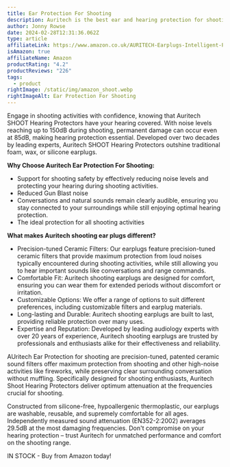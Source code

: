 ```yaml
---
title: Ear Protection For Shooting
description: Auritech is the best ear and hearing protection for shooting
author: Jonny Rowse
date: 2024-02-28T12:31:36.062Z
type: article
affiliateLink: https://www.amazon.co.uk/AURITECH-Earplugs-Intelligent-Protection-shooting/dp/B06XHK1LVX?maas=maas_adg_F54FC9572F114A1B9F5EB90C2E8D607C_afap_abs&ref_=aa_maas&tag=maas
isAmazon: true
affiliateName: Amazon
productRating: "4.2"
productReviews: "226"
tags:
  - product
rightImage: /static/img/amazon_shoot.webp
rightImageAlt: Ear Protection For Shooting
---
```

Engage in shooting activities with confidence, knowing that Auritech SHOOT Hearing Protectors have your hearing covered. With noise levels reaching up to 150dB during shooting, permanent damage can occur even at 85dB, making hearing protection essential. Developed over two decades by leading experts, Auritech SHOOT Hearing Protectors outshine traditional foam, wax, or silicone earplugs.

**Why Choose Auritech Ear Protection For Shooting:**

* Support for shooting safety by effectively reducing noise levels and protecting your hearing during shooting activities.
* Reduced Gun Blast noise
* Conversations and natural sounds remain clearly audible, ensuring you stay connected to your surroundings while still enjoying optimal hearing protection.
* The ideal protection for all shooting activities

**What makes Auritech shooting ear plugs different?**

* Precision-tuned Ceramic Filters: Our earplugs feature precision-tuned ceramic filters that provide maximum protection from loud noises typically encountered during shooting activities, while still allowing you to hear important sounds like conversations and range commands.
* Comfortable Fit: Auritech shooting earplugs are designed for comfort, ensuring you can wear them for extended periods without discomfort or irritation.
* Customizable Options: We offer a range of options to suit different preferences, including customizable filters and earplug materials.
* Long-lasting and Durable: Auritech shooting earplugs are built to last, providing reliable protection over many uses.
* Expertise and Reputation: Developed by leading audiology experts with over 20 years of experience, Auritech shooting earplugs are trusted by professionals and enthusiasts alike for their effectiveness and reliability.



AUritech Ear Protection for shooting are precision-tuned, patented ceramic sound filters offer maximum protection from shooting and other high-noise activities like fireworks, while preserving clear surrounding conversation without muffling. Specifically designed for shooting enthusiasts, Auritech Shoot Hearing Protectors deliver optimum attenuation at the frequencies crucial for shooting.

Constructed from silicone-free, hypoallergenic thermoplastic, our earplugs are washable, reusable, and supremely comfortable for all ages. Independently measured sound attenuation (EN352-2:2002) averages 29.5dB at the most damaging frequencies. Don't compromise on your hearing protection – trust Auritech for unmatched performance and comfort on the shooting range.

IN STOCK - Buy from Amazon today!

